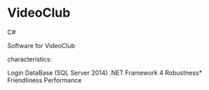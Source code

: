 # VideoClub
C#

Software for VideoClub 

characteristics:

Login
DataBase (SQL Server 2014)
.NET Framework 4
Robustness*
Friendliness
Performance 



